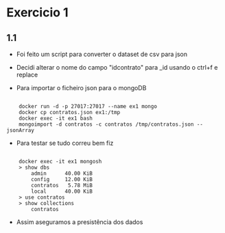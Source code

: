 # Exercicio 1

## 1.1

- Foi feito um script para converter o dataset de csv para json
- Decidi alterar o nome do campo "idcontrato" para _id usando o ctrl+f e replace

- Para importar o ficheiro json para o mongoDB
<code>
    docker run -d -p 27017:27017 --name ex1 mongo
    docker cp contratos.json ex1:/tmp
    docker exec -it ex1 bash
    mongoimport -d contratos -c contratos /tmp/contratos.json --jsonArray
</code>

- Para testar se tudo correu bem fiz
<code>
    docker exec -it ex1 mongosh
    > show dbs
        admin      40.00 KiB
        config     12.00 KiB
        contratos   5.78 MiB
        local      40.00 KiB
    > use contratos
    > show collections
        contratos
</code>

- Assim aseguramos a presistência dos dados